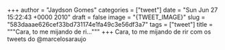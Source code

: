 
+++
author = "Jaydson Gomes"
categories = ["tweet"]
date = "Sun Jun 27 15:22:43 +0000 2010"
draft = false
image = "{TWEET_IMAGE}"
slug = "583daaae626cef33bd731174e1fa49c3e56df3a7"
tags = ["tweet"]
title = """Cara, to me mijando de ri..."""
+++
Cara, to me mijando de rir com os tweets do @marcelosaraujo
